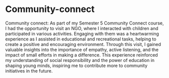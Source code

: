 # Community-connect
Community connect:
As part of my Semester 5 Community Connect course, I had the opportunity to visit an NGO, where I interacted with children and participated in various activities. Engaging with them was a heartwarming experience as I assisted in educational and recreational tasks, helping to create a positive and encouraging environment. Through this visit, I gained valuable insights into the importance of empathy, active listening, and the impact of small efforts in making a difference. This experience reinforced my understanding of social responsibility and the power of education in shaping young minds, inspiring me to contribute more to community initiatives in the future.
